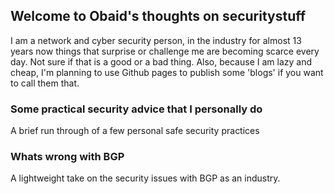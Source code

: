 ## Welcome to Obaid's thoughts on securitystuff

I am a network and cyber security person, in the industry for almost 13 years now things that surprise or challenge me are becoming scarce every day. Not sure if that is a good or a bad thing. Also, because I am lazy and cheap, I'm planning to use Github pages to publish some 'blogs' if you want to call them that. 

### Some practical security advice that I personally do

A brief run through of a few personal safe security practices

### Whats wrong with BGP

A lightweight take on the security issues with BGP as an industry. 
